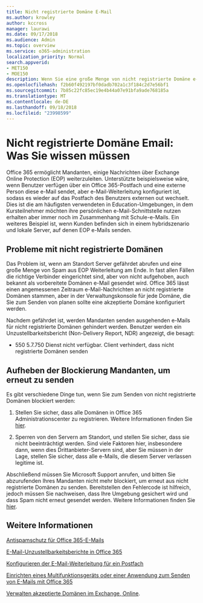 ```yaml
---
title: Nicht registrierte Domäne E-Mail
ms.author: krowley
author: kccross
manager: laurawi
ms.date: 09/17/2018
ms.audience: Admin
ms.topic: overview
ms.service: o365-administration
localization_priority: Normal
search.appverid:
- MET150
- MOE150
description: Wenn Sie eine große Menge von nicht registrierte Domäne e-Mail senden, laufen Sie Gefahr Ihrer e-Mail blockiert. Lesen Sie diesen Artikel, um mehr zu erfahren.
ms.openlocfilehash: f2b60f492197bf0dadb702a1c3f184c2d7e56bf1
ms.sourcegitcommit: 7b85c22fc85ec19e4b44a07e91bfa9ade768185a
ms.translationtype: MT
ms.contentlocale: de-DE
ms.lasthandoff: 09/18/2018
ms.locfileid: "23998599"
---
```

# <a name="unregistered-domain-email-what-you-need-to-know"></a>Nicht registrierte Domäne Email: Was Sie wissen müssen

Office 365 ermöglicht Mandanten, einige Nachrichten über Exchange Online Protection (EOP) weiterzuleiten. Unterstützte beispielsweise wäre, wenn Benutzer verfügen über ein Office 365-Postfach und eine externe Person diese e-Mail sendet, aber e-Mail-Weiterleitung konfiguriert ist, sodass es wieder auf das Postfach des Benutzers externen out wechselt. Dies ist die am häufigsten verwendeten in Education-Umgebungen, in dem Kursteilnehmer möchten ihre persönlichen e-Mail-Schnittstelle nutzen erhalten aber immer noch im Zusammenhang mit Schule-e-Mails. Ein weiteres Beispiel ist, wenn Kunden befinden sich in einem hybridszenario und lokale Server, auf denen EOP e-Mails senden.

## <a name="problems-with-unregistered-domains"></a>Probleme mit nicht registrierte Domänen

Das Problem ist, wenn am Standort Server gefährdet abrufen und eine große Menge von Spam aus EOP Weiterleitung am Ende. In fast allen Fällen die richtige Verbinder eingerichtet sind, aber von nicht aufgehoben, auch bekannt als vorbereitete Domänen e-Mail gesendet wird. Office 365 lässt einen angemessenen Zeitraum e-Mail-Nachrichten an nicht registrierte Domänen stammen, aber in der Verwaltungskonsole für jede Domäne, die Sie zum Senden von planen sollte eine akzeptierte Domäne konfiguriert werden.

Nachdem gefährdet ist, werden Mandanten senden ausgehenden e-Mails für nicht registrierte Domänen gehindert werden. Benutzer werden ein Unzustellbarkeitsbericht (Non-Delivery Report, NDR) angezeigt, die besagt:

- 550 5.7.750 Dienst nicht verfügbar. Client verhindert, dass nicht registrierte Domänen senden

## <a name="unblocking-tenant-in-order-to-send-again"></a>Aufheben der Blockierung Mandanten, um erneut zu senden

Es gibt verschiedene Dinge tun, wenn Sie zum Senden von nicht registrierte Domänen blockiert werden:

1. Stellen Sie sicher, dass alle Domänen in Office 365 Administrationscenter zu registrieren. Weitere Informationen finden Sie [hier](https://docs.microsoft.com/en-us/exchange/mail-flow-best-practices/manage-accepted-domains/manage-accepted-domains).

2. Sperren von den Servern am Standort, und stellen Sie sicher, dass sie nicht beeinträchtigt werden. Sind viele Faktoren hier, insbesondere dann, wenn dies Drittanbieter-Servern sind, aber Sie müssen in der Lage, stellen Sie sicher, dass alle e-Mails, die diesem Server verlassen legitime ist.

Abschließend müssen Sie Microsoft Support anrufen, und bitten Sie abzurufenden Ihres Mandanten nicht mehr blockiert, um erneut aus nicht registrierte Domänen zu senden.  Bereitstellen den Fehlercode ist hilfreich, jedoch müssen Sie nachweisen, dass Ihre Umgebung gesichert wird und dass Spam nicht erneut gesendet werden. Weitere Informationen finden Sie [hier](https://support.office.com/en-us/article/Contact-support-for-business-products-Admin-Help-32a17ca7-6fa0-4870-8a8d-e25ba4ccfd4b#ID0EAADAAA=online).
  
## <a name="for-more-information"></a>Weitere Informationen

[Antispamschutz für Office 365-E-Mails](anti-spam-protection.md)

[E-Mail-Unzustellbarkeitsberichte in Office 365](https://support.office.com/article/email-non-delivery-reports-in-office-365-51daa6b9-2e35-49c4-a0c9-df85bf8533c3)

[Konfigurieren der E-Mail-Weiterleitung für ein Postfach](https://docs.microsoft.com/en-us/exchange/recipients-in-exchange-online/manage-user-mailboxes/configure-email-forwarding)

[Einrichten eines Multifunktionsgeräts oder einer Anwendung zum Senden von E-Mails mit Office 365](https://support.office.com/en-us/article/How-to-set-up-a-multifunction-device-or-application-to-send-email-using-Office-365-69f58e99-c550-4274-ad18-c805d654b4c4)

[Verwalten akzeptierte Domänen im Exchange, Online](https://docs.microsoft.com/en-us/exchange/mail-flow-best-practices/manage-accepted-domains/manage-accepted-domains).
